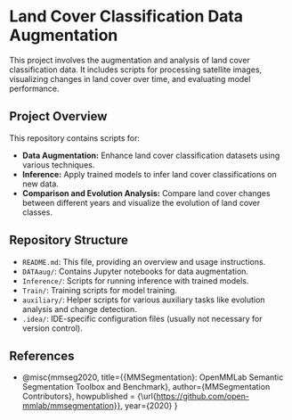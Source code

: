 # Land Cover Classification Data Augmentation

This project involves the augmentation and analysis of land cover classification data. It includes scripts for processing satellite images, visualizing changes in land cover over time, and evaluating model performance. 

## Project Overview

This repository contains scripts for:

- **Data Augmentation:** Enhance land cover classification datasets using various techniques.
- **Inference:** Apply trained models to infer land cover classifications on new data.
- **Comparison and Evolution Analysis:** Compare land cover changes between different years and visualize the evolution of land cover classes.

## Repository Structure

- `README.md`: This file, providing an overview and usage instructions.
- `DATAaug/`: Contains Jupyter notebooks for data augmentation.
- `Inference/`: Scripts for running inference with trained models.
- `Train/`: Training scripts for model training.
- `auxiliary/`: Helper scripts for various auxiliary tasks like evolution analysis and change detection.
- `.idea/`: IDE-specific configuration files (usually not necessary for version control).

## References

- @misc{mmseg2020,
    title={{MMSegmentation}: OpenMMLab Semantic Segmentation Toolbox and Benchmark},
    author={MMSegmentation Contributors},
    howpublished = {\url{https://github.com/open-mmlab/mmsegmentation}},
    year={2020}
  }


